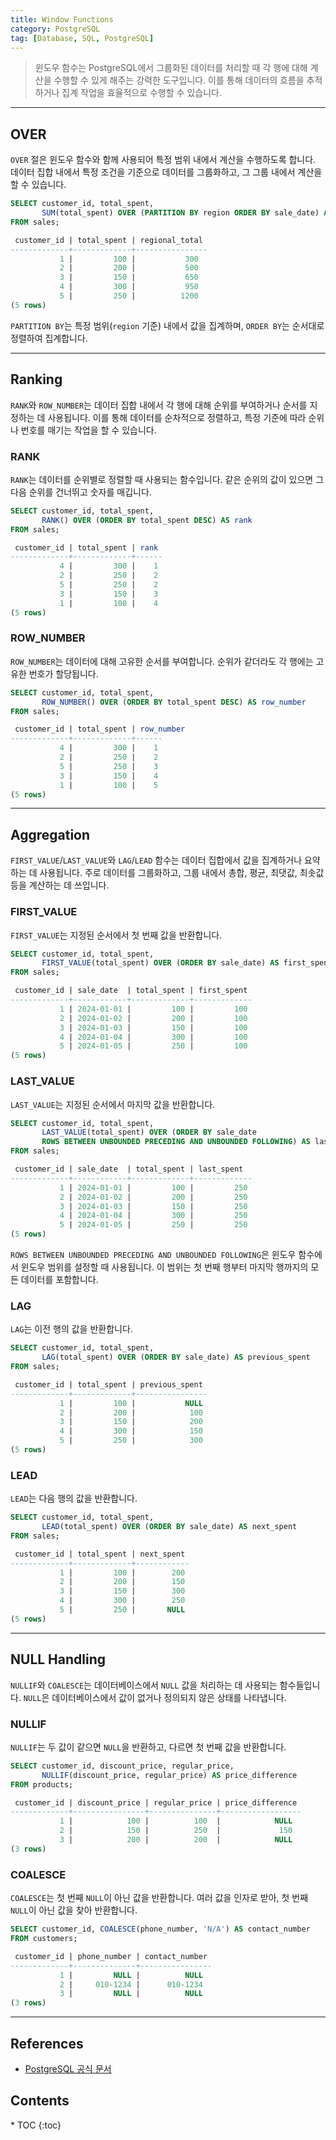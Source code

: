 ```yaml
---
title: Window Functions
category: PostgreSQL
tag: [Database, SQL, PostgreSQL]
---
```


> 윈도우 함수는 PostgreSQL에서 그룹화된 데이터를 처리할 때 각 행에 대해 계산을 수행할 수 있게 해주는 강력한 도구입니다. 이를 통해 데이터의 흐름을 추적하거나 집계 작업을 효율적으로 수행할 수 있습니다.

---

## OVER
`OVER` 절은 윈도우 함수와 함께 사용되어 특정 범위 내에서 계산을 수행하도록 합니다. 데이터 집합 내에서 특정 조건을 기준으로 데이터를 그룹화하고, 그 그룹 내에서 계산을 할 수 있습니다.

```sql
SELECT customer_id, total_spent,
       SUM(total_spent) OVER (PARTITION BY region ORDER BY sale_date) AS regional_total
FROM sales;
```

```sql
 customer_id | total_spent | regional_total 
-------------+-------------+----------------
           1 |         100 |           300 
           2 |         200 |           500
           3 |         150 |           650
           4 |         300 |           950
           5 |         250 |          1200 
(5 rows)
```
`PARTITION BY`는 특정 범위(`region` 기준) 내에서 값을 집계하며, `ORDER BY`는 순서대로 정렬하여 집계합니다.

---

## Ranking 
`RANK`와 `ROW_NUMBER`는 데이터 집합 내에서 각 행에 대해 순위를 부여하거나 순서를 지정하는 데 사용됩니다. 이를 통해 데이터를 순차적으로 정렬하고, 특정 기준에 따라 순위나 번호를 매기는 작업을 할 수 있습니다.

### RANK
`RANK`는 데이터를 순위별로 정렬할 때 사용되는 함수입니다. 같은 순위의 값이 있으면 그 다음 순위를 건너뛰고 숫자를 매깁니다. 

```sql
SELECT customer_id, total_spent,
       RANK() OVER (ORDER BY total_spent DESC) AS rank
FROM sales;
```

```sql
 customer_id | total_spent | rank 
-------------+-------------+------
           4 |         300 |    1
           2 |         250 |    2
           5 |         250 |    2
           3 |         150 |    3
           1 |         100 |    4
(5 rows)
```

### ROW_NUMBER
``ROW_NUMBER``는 데이터에 대해 고유한 순서를 부여합니다. 순위가 같더라도 각 행에는 고유한 번호가 할당됩니다.

```sql
SELECT customer_id, total_spent,
       ROW_NUMBER() OVER (ORDER BY total_spent DESC) AS row_number
FROM sales;
```

```sql
 customer_id | total_spent | row_number 
-------------+-------------+------
           4 |         300 |    1
           2 |         250 |    2
           5 |         250 |    3
           3 |         150 |    4
           1 |         100 |    5
(5 rows)
```

---

## Aggregation
`FIRST_VALUE`/`LAST_VALUE`와 `LAG`/`LEAD` 함수는 데이터 집합에서 값을 집계하거나 요약하는 데 사용됩니다. 주로 데이터를 그룹화하고, 그룹 내에서 총합, 평균, 최댓값, 최솟값 등을 계산하는 데 쓰입니다.

### FIRST_VALUE
`FIRST_VALUE`는 지정된 순서에서 첫 번째 값을 반환합니다.

```sql
SELECT customer_id, total_spent,
       FIRST_VALUE(total_spent) OVER (ORDER BY sale_date) AS first_spent
FROM sales;
```

```sql
 customer_id | sale_date  | total_spent | first_spent 
-------------+------------+-------------+-------------
           1 | 2024-01-01 |         100 |         100
           2 | 2024-01-02 |         200 |         100
           3 | 2024-01-03 |         150 |         100
           4 | 2024-01-04 |         300 |         100
           5 | 2024-01-05 |         250 |         100
(5 rows)
```

### LAST_VALUE
`LAST_VALUE`는 지정된 순서에서 마지막 값을 반환합니다.

```sql
SELECT customer_id, total_spent,
       LAST_VALUE(total_spent) OVER (ORDER BY sale_date 
       ROWS BETWEEN UNBOUNDED PRECEDING AND UNBOUNDED FOLLOWING) AS last_spent
FROM sales;
```

```sql
 customer_id | sale_date  | total_spent | last_spent 
-------------+------------+-------------+-------------
           1 | 2024-01-01 |         100 |         250
           2 | 2024-01-02 |         200 |         250
           3 | 2024-01-03 |         150 |         250
           4 | 2024-01-04 |         300 |         250
           5 | 2024-01-05 |         250 |         250
(5 rows)
```

`ROWS BETWEEN UNBOUNDED PRECEDING AND UNBOUNDED FOLLOWING`은 윈도우 함수에서 윈도우 범위를 설정할 때 사용됩니다. 이 범위는 첫 번째 행부터 마지막 행까지의 모든 데이터를 포함합니다.

### LAG
`LAG`는 이전 행의 값을 반환합니다. 

```sql
SELECT customer_id, total_spent,
       LAG(total_spent) OVER (ORDER BY sale_date) AS previous_spent
FROM sales;
```

```sql
 customer_id | total_spent | previous_spent 
-------------+-------------+----------------
           1 |         100 |           NULL
           2 |         200 |            100
           3 |         150 |            200
           4 |         300 |            150
           5 |         250 |            300
(5 rows)
```

### LEAD
`LEAD`는 다음 행의 값을 반환합니다. 

```sql
SELECT customer_id, total_spent,
       LEAD(total_spent) OVER (ORDER BY sale_date) AS next_spent
FROM sales;
```

```sql
 customer_id | total_spent | next_spent 
-------------+-------------+------------
           1 |         100 |        200
           2 |         200 |        150
           3 |         150 |        300
           4 |         300 |        250
           5 |         250 |       NULL
(5 rows)
```

---

## NULL Handling
`NULLIF`와 `COALESCE`는 데이터베이스에서 `NULL` 값을 처리하는 데 사용되는 함수들입니다. `NULL`은 데이터베이스에서 값이 없거나 정의되지 않은 상태를 나타냅니다.

### NULLIF
`NULLIF`는 두 값이 같으면 `NULL`을 반환하고, 다르면 첫 번째 값을 반환합니다.

```sql
SELECT customer_id, discount_price, regular_price,
       NULLIF(discount_price, regular_price) AS price_difference
FROM products;
```

```sql
 customer_id | discount_price | regular_price | price_difference 
-------------+----------------+---------------+------------------
           1 |            100 |          100  |            NULL
           2 |            150 |          250  |             150
           3 |            200 |          200  |            NULL
(3 rows)
```

### COALESCE
`COALESCE`는 첫 번째 `NULL`이 아닌 값을 반환합니다. 여러 값을 인자로 받아, 첫 번째 `NULL`이 아닌 값을 찾아 반환합니다.

```sql
SELECT customer_id, COALESCE(phone_number, 'N/A') AS contact_number
FROM customers;
```

```sql
 customer_id | phone_number | contact_number 
-------------+--------------+----------------
           1 |         NULL |          NULL 
           2 |     010-1234 |      010-1234 
           3 |         NULL |          NULL 
(3 rows)
```

---

## References
- [PostgreSQL 공식 문서](https://www.postgresql.org/docs/current/)

<nav class="post-toc" markdown="1">
  <h2>Contents</h2>
* TOC
{:toc}
</nav>

